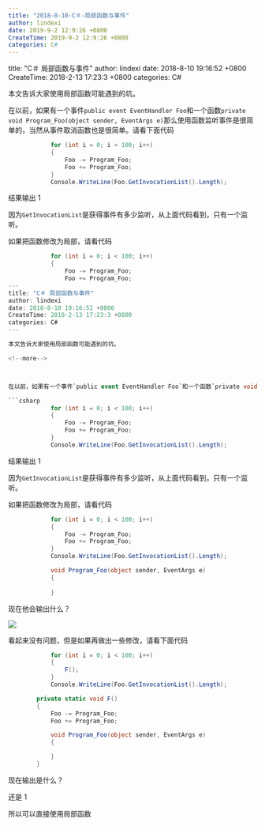```yaml
---
title: "2018-8-10-C＃-局部函数与事件"
author: lindexi
date: 2019-9-2 12:9:26 +0800
CreateTime: 2019-9-2 12:9:26 +0800
categories: C#
---
```


title: "C＃ 局部函数与事件"
author: lindexi
date: 2018-8-10 19:16:52 +0800
CreateTime: 2018-2-13 17:23:3 +0800
categories: C#

<!--more-->



本文告诉大家使用局部函数可能遇到的坑。

<!--more-->



在以前，如果有一个事件`public event EventHandler Foo`和一个函数`private void Program_Foo(object sender, EventArgs e)`那么使用函数监听事件是很简单的，当然从事件取消函数也是很简单。请看下面代码

```csharp
            for (int i = 0; i < 100; i++)
            {
                Foo -= Program_Foo;
                Foo += Program_Foo;
            }
            Console.WriteLine(Foo.GetInvocationList().Length);
```

结果输出 1

因为`GetInvocationList`是获得事件有多少监听，从上面代码看到，只有一个监听。

如果把函数修改为局部，请看代码

```csharp
            for (int i = 0; i < 100; i++)
            {
                Foo -= Program_Foo;
                Foo += Program_Foo;
---
title: "C＃ 局部函数与事件"
author: lindexi
date: 2018-8-10 19:16:52 +0800
CreateTime: 2018-2-13 17:23:3 +0800
categories: C#
---

本文告诉大家使用局部函数可能遇到的坑。

<!--more-->



在以前，如果有一个事件`public event EventHandler Foo`和一个函数`private void Program_Foo(object sender, EventArgs e)`那么使用函数监听事件是很简单的，当然从事件取消函数也是很简单。请看下面代码

```csharp
            for (int i = 0; i < 100; i++)
            {
                Foo -= Program_Foo;
                Foo += Program_Foo;
            }
            Console.WriteLine(Foo.GetInvocationList().Length);
```

结果输出 1

因为`GetInvocationList`是获得事件有多少监听，从上面代码看到，只有一个监听。

如果把函数修改为局部，请看代码

```csharp
            for (int i = 0; i < 100; i++)
            {
                Foo -= Program_Foo;
                Foo += Program_Foo;
            }
            Console.WriteLine(Foo.GetInvocationList().Length);

            void Program_Foo(object sender, EventArgs e)
            {
                
            }
```

现在他会输出什么？

![](http://image.acmx.xyz/34fdad35-5dfe-a75b-2b4b-8c5e313038e2%2F20171024152546.jpg)

看起来没有问题，但是如果再做出一些修改，请看下面代码

```csharp
            for (int i = 0; i < 100; i++)
            {
                F();
            }
            Console.WriteLine(Foo.GetInvocationList().Length);

        private static void F()
        {
            Foo -= Program_Foo;
            Foo += Program_Foo;

            void Program_Foo(object sender, EventArgs e)
            {

            }
        }
```

现在输出是什么？

还是 1

所以可以直接使用局部函数

